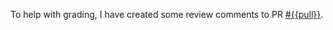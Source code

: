 To help with grading, I have created some review comments to PR [#{{pull}}](/{{repoOwner}}/{{repo}}/pull/{{pull}}).